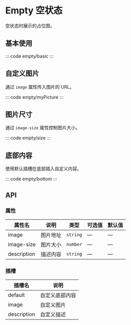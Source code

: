<script setup>
  import basic from 'exam/empty/basic.vue'
  import myPicture from 'exam/empty/myPicture.vue'
  import size from 'exam/empty/size.vue'
  import bottom from 'exam/empty/bottom.vue'
</script>

# Empty 空状态

空状态时展示的占位图。

## 基本使用

::: code empty/basic
<basic></basic>
:::

## 自定义图片

通过 `image` 属性传入图片的 URL。

::: code empty/myPicture
<myPicture></myPicture>
:::

## 图片尺寸

通过 `image-size` 属性控制图片大小。

::: code empty/size
<size></size>
:::

## 底部内容

使用默认插槽在底部插入自定义内容。

::: code empty/bottom
<bottom></bottom>
:::

## API

### 属性

| 属性名      | 说明     | 类型     | 可选值 | 默认值 |
| ----------- | -------- | -------- | ------ | ------ |
| image       | 图片地址 | `string` | —      | —      |
| image-size  | 图片大小 | `number` | —      | —      |
| description | 描述内容 | `string` | —      | —      |

### 插槽

| 插槽名      | 说明           |
| ----------- | -------------- |
| default     | 自定义底部内容 |
| image       | 自定义图片     |
| description | 自定义描述     |
